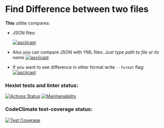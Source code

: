 # Find Difference between two files
**This** utilite compares:

+ JSON files:
  
  [![asciicast](https://asciinema.org/a/aCCb2KdlsVzSvb4LLzgeeUZI0.svg)](https://asciinema.org/a/aCCb2KdlsVzSvb4LLzgeeUZI0)

+ Also you can compare JSON with YML files:
  <em>Just type path to file or its name</em>
  [![asciicast](https://asciinema.org/a/WwA4xcAfsDnu3iDwtJRmg63tu.svg)](https://asciinema.org/a/WwA4xcAfsDnu3iDwtJRmg63tu)

+ If you want to see difference in other format write ```--format``` flag: 
  [![asciicast](https://asciinema.org/a/595353.svg)](https://asciinema.org/a/595353)
  
### Hexlet tests and linter status:
[![Actions Status](https://github.com/nikitaChandler01/frontend-project-46/workflows/hexlet-check/badge.svg)](https://github.com/nikitaChandler01/frontend-project-46/actions)
[![Maintainability](https://api.codeclimate.com/v1/badges/090881c618bd586b55a5/maintainability)](https://codeclimate.com/github/nikitaChandler01/frontend-project-46/maintainability)

### CodeClimate test-coverage status:  
[![Test Coverage](https://api.codeclimate.com/v1/badges/090881c618bd586b55a5/test_coverage)](https://codeclimate.com/github/nikitaChandler01/frontend-project-46/test_coverage)